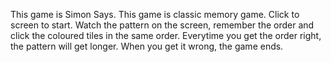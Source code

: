 This game is Simon Says. 
This game is classic memory game. 
Click to screen to start. 
Watch the pattern on the screen, remember the order and click the coloured tiles in the same order.
Everytime you get the order right, the pattern will get longer. 
When you get it wrong, the game ends. 

